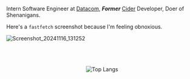 <br />
<br />
<br />

Intern Software Engineer at [Datacom](https://datacom.com), ***Former*** [Cider](https://cider.sh) Developer, Doer of Shenanigans.

Here's a `fastfetch` screenshot because I'm feeling obnoxious.

![Screenshot_20241116_131252](https://github.com/user-attachments/assets/284e7454-1fc2-4840-ad44-0e57accc429d)

<br />
<br />
<br />

<div align="center">
  <img alt="Top Langs" src="https://github-readme-stats.d3rpp.dev/api/top-langs/?username=d3rpp&theme=dark&layout=donut-vertical">
</div>
